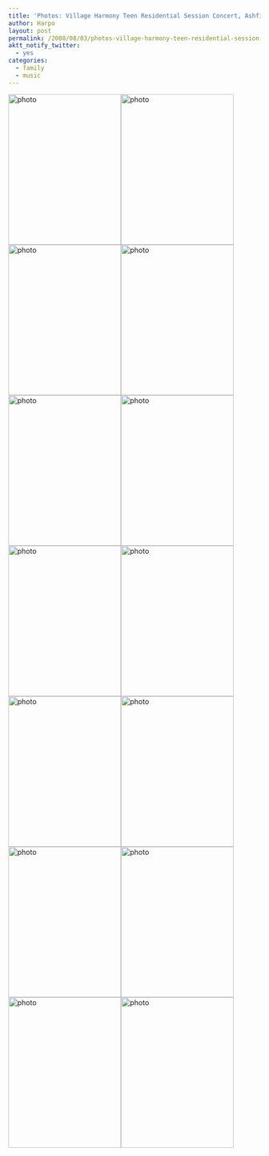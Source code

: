 ```yaml
---
title: 'Photos: Village Harmony Teen Residential Session Concert, Ashfield MA'
author: Harpo
layout: post
permalink: /2008/08/03/photos-village-harmony-teen-residential-session-concert-ashfield-ma/
aktt_notify_twitter:
  - yes
categories:
  - family
  - music
---
```

[<img class="alignnone size-full wp-image-364" src="http://harpojaeger.github.io/wp-content/uploads/2008/08/p-640-480-8c3df4d9-12f3-47ca-86b7-5b5902a8b9dc.jpeg" alt="photo" width="225" height="300" />][1][<img class="alignnone size-full wp-image-364" src="http://harpojaeger.github.io/wp-content/uploads/2008/08/p-640-480-c395472f-e7e2-4842-9b9b-afaa910ff82f.jpeg" alt="photo" width="225" height="300" />][2][<img class="alignnone size-full wp-image-364" src="http://harpojaeger.github.io/wp-content/uploads/2008/08/p-640-480-6985a306-6048-40a2-af30-d19487266494.jpeg" alt="photo" width="225" height="300" />][3][<img class="alignnone size-full wp-image-364" src="http://harpojaeger.github.io/wp-content/uploads/2008/08/p-640-480-ca2b8926-2893-43c3-a3f6-6576cbcb9bc6.jpeg" alt="photo" width="225" height="300" />][4][<img class="alignnone size-full wp-image-364" src="http://harpojaeger.github.io/wp-content/uploads/2008/08/p-640-480-a391e10d-170b-47b3-8d6b-2018d5a65748.jpeg" alt="photo" width="225" height="300" />][5][<img class="alignnone size-full wp-image-364" src="http://harpojaeger.github.io/wp-content/uploads/2008/08/p-640-480-3590ddbf-09ca-499f-98b0-b14fc706c483.jpeg" alt="photo" width="225" height="300" />][6][<img class="alignnone size-full wp-image-364" src="http://harpojaeger.github.io/wp-content/uploads/2008/08/p-640-480-46e2be76-4c46-4fc8-a67c-3a0a638e0f35.jpeg" alt="photo" width="225" height="300" />][7][<img class="alignnone size-full wp-image-364" src="http://harpojaeger.github.io/wp-content/uploads/2008/08/p-640-480-59711349-e146-488d-9d27-5ea15cd0793e.jpeg" alt="photo" width="225" height="300" />][8][<img class="alignnone size-full wp-image-364" src="http://harpojaeger.github.io/wp-content/uploads/2008/08/p-640-480-641fa645-5fb7-4a13-92ed-09079dbdac1f.jpeg" alt="photo" width="225" height="300" />][9][<img class="alignnone size-full wp-image-364" src="http://harpojaeger.github.io/wp-content/uploads/2008/08/p-640-480-1637261f-0507-4285-b526-7c502788ca35.jpeg" alt="photo" width="225" height="300" />][10][<img class="alignnone size-full wp-image-364" src="http://harpojaeger.github.io/wp-content/uploads/2008/08/p-640-480-b8f9ff3b-b2d1-45ec-866b-d7ed2377edb8.jpeg" alt="photo" width="225" height="300" />][11][<img class="alignnone size-full wp-image-364" src="http://harpojaeger.github.io/wp-content/uploads/2008/08/p-640-480-4c34c8c3-42cf-4aed-9e90-1978bb3a454e.jpeg" alt="photo" width="225" height="300" />][12][<img class="alignnone size-full wp-image-364" src="http://harpojaeger.github.io/wp-content/uploads/2008/08/p-640-480-44673365-83c3-4ddc-9dc3-2833b6ee3d0d.jpeg" alt="photo" width="225" height="300" />][13][<img class="alignnone size-full wp-image-364" src="http://harpojaeger.github.io/wp-content/uploads/2008/08/p-640-480-b4c8c197-8e49-48bc-a77f-9763140756c0.jpeg" alt="photo" width="225" height="300" />][14]

 [1]: http://harpojaeger.github.io/wp-content/uploads/2008/08/p-640-480-8c3df4d9-12f3-47ca-86b7-5b5902a8b9dc.jpeg
 [2]: http://harpojaeger.github.io/wp-content/uploads/2008/08/p-640-480-c395472f-e7e2-4842-9b9b-afaa910ff82f.jpeg
 [3]: http://harpojaeger.github.io/wp-content/uploads/2008/08/p-640-480-6985a306-6048-40a2-af30-d19487266494.jpeg
 [4]: http://harpojaeger.github.io/wp-content/uploads/2008/08/p-640-480-ca2b8926-2893-43c3-a3f6-6576cbcb9bc6.jpeg
 [5]: http://harpojaeger.github.io/wp-content/uploads/2008/08/p-640-480-a391e10d-170b-47b3-8d6b-2018d5a65748.jpeg
 [6]: http://harpojaeger.github.io/wp-content/uploads/2008/08/p-640-480-3590ddbf-09ca-499f-98b0-b14fc706c483.jpeg
 [7]: http://harpojaeger.github.io/wp-content/uploads/2008/08/p-640-480-46e2be76-4c46-4fc8-a67c-3a0a638e0f35.jpeg
 [8]: http://harpojaeger.github.io/wp-content/uploads/2008/08/p-640-480-59711349-e146-488d-9d27-5ea15cd0793e.jpeg
 [9]: http://harpojaeger.github.io/wp-content/uploads/2008/08/p-640-480-641fa645-5fb7-4a13-92ed-09079dbdac1f.jpeg
 [10]: http://harpojaeger.github.io/wp-content/uploads/2008/08/p-640-480-1637261f-0507-4285-b526-7c502788ca35.jpeg
 [11]: http://harpojaeger.github.io/wp-content/uploads/2008/08/p-640-480-b8f9ff3b-b2d1-45ec-866b-d7ed2377edb8.jpeg
 [12]: http://harpojaeger.github.io/wp-content/uploads/2008/08/p-640-480-4c34c8c3-42cf-4aed-9e90-1978bb3a454e.jpeg
 [13]: http://harpojaeger.github.io/wp-content/uploads/2008/08/p-640-480-44673365-83c3-4ddc-9dc3-2833b6ee3d0d.jpeg
 [14]: http://harpojaeger.github.io/wp-content/uploads/2008/08/p-640-480-b4c8c197-8e49-48bc-a77f-9763140756c0.jpeg